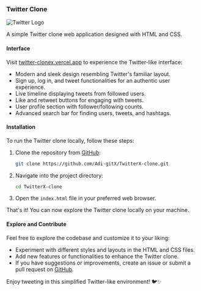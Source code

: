 ### Twitter Clone

<img src="[https://img.icons8.com/color/48/000000/twitter--v1.png](https://www.google.com/url?sa=i&url=https%3A%2F%2Fwww.freepik.com%2Ffree-photos-vectors%2Fx-logo&psig=AOvVaw1n_p5zz-IzXspUEWcqH5U2&ust=1711018882413000&source=images&cd=vfe&opi=89978449&ved=0CBIQjRxqFwoTCPjMz5fYgoUDFQAAAAAdAAAAABAE)" alt="Twitter Logo"> 

A simple Twitter clone web application designed with HTML and CSS.

#### Interface

Visit [twitter-clonex.vercel.app](https://twitter-clonex.vercel.app) to experience the Twitter-like interface:

- Modern and sleek design resembling Twitter's familiar layout.
- Sign up, log in, and tweet functionalities for an authentic user experience.
- Live timeline displaying tweets from followed users.
- Like and retweet buttons for engaging with tweets.
- User profile section with follower/following counts.
- Advanced search bar for finding users, tweets, and hashtags.

#### Installation

To run the Twitter clone locally, follow these steps:

1. Clone the repository from [GitHub](https://github.com/Adi-gitX/TwitterX-clone/tree/main):
   ```bash
   git clone https://github.com/Adi-gitX/TwitterX-clone.git
   ```

2. Navigate into the project directory:
   ```bash
   cd TwitterX-clone
   ```

3. Open the `index.html` file in your preferred web browser.

That's it! You can now explore the Twitter clone locally on your machine.

#### Explore and Contribute

Feel free to explore the codebase and customize it to your liking:

- Experiment with different styles and layouts in the HTML and CSS files.
- Add new features or functionalities to enhance the Twitter clone.
- If you have suggestions or improvements, create an issue or submit a pull request on [GitHub](https://github.com/Adi-gitX/TwitterX-clone).

Enjoy tweeting in this simplified Twitter-like environment! 🐦✨
